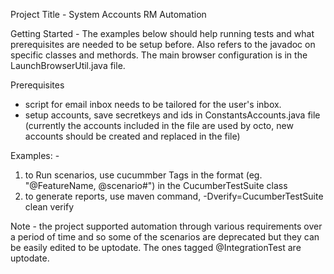 Project Title - System Accounts RM Automation

Getting Started - 
The examples below should help running tests and what prerequisites 
are needed to be setup before. Also refers to the javadoc on 
specific classes and methords. The main browser configuration 
is in the LaunchBrowserUtil.java file. 


Prerequisites
- script for email inbox needs to be tailored for the user's inbox.
- setup accounts, save secretkeys and ids in ConstantsAccounts.java file
(currently the accounts included in the file are used by octo, new accounts 
should be created and replaced in the file)

Examples: - 
1) to Run scenarios, use cucummber Tags in the format (eg. "@FeatureName, @scenario#")
in the CucumberTestSuite class
2) to generate reports, use maven command, -Dverify=CucumberTestSuite clean verify

Note - the project supported automation through various requirements 
over a period of time and so some of the scenarios are deprecated but
they can be easily edited to be uptodate. The ones tagged @IntegrationTest
are uptodate. 